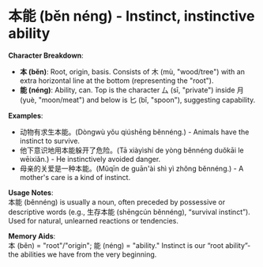 # **本能 (běn néng) - Instinct, instinctive ability**

**Character Breakdown**:  
- **本 (běn)**: Root, origin, basis. Consists of 木 (mù, "wood/tree") with an extra horizontal line at the bottom (representing the "root").  
- **能 (néng)**: Ability, can. Top is the character 厶 (sī, "private") inside 月 (yuè, "moon/meat") and below is 匕 (bǐ, "spoon"), suggesting capability.

**Examples**:  
- 动物有求生本能。(Dòngwù yǒu qiúshēng běnnéng.) - Animals have the instinct to survive.  
- 他下意识地用本能躲开了危险。(Tā xiàyìshí de yòng běnnéng duǒkāi le wēixiǎn.) - He instinctively avoided danger.  
- 母亲的关爱是一种本能。(Mǔqīn de guān'ài shì yì zhǒng běnnéng.) - A mother's care is a kind of instinct.

**Usage Notes**:  
本能 (běnnéng) is usually a noun, often preceded by possessive or descriptive words (e.g., 生存本能 (shēngcún běnnéng), “survival instinct”). Used for natural, unlearned reactions or tendencies.

**Memory Aids**:  
本 (běn) = "root"/"origin"; 能 (néng) = "ability." Instinct is our “root ability”-the abilities we have from the very beginning.